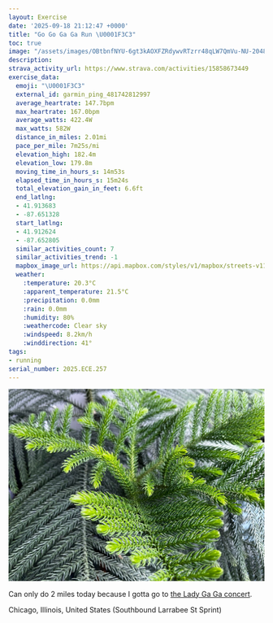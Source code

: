 ```yaml
---
layout: Exercise
date: '2025-09-18 21:12:47 +0000'
title: "Go Go Ga Ga Run \U0001F3C3"
toc: true
image: "/assets/images/OBtbnfNYU-6gt3kAOXFZRdywvRTzrr48qLW7QmVu-NU-2048x1536.jpg.jpeg"
description:
strava_activity_url: https://www.strava.com/activities/15858673449
exercise_data:
  emoji: "\U0001F3C3"
  external_id: garmin_ping_481742812997
  average_heartrate: 147.7bpm
  max_heartrate: 167.0bpm
  average_watts: 422.4W
  max_watts: 582W
  distance_in_miles: 2.01mi
  pace_per_mile: 7m25s/mi
  elevation_high: 182.4m
  elevation_low: 179.8m
  moving_time_in_hours_s: 14m53s
  elapsed_time_in_hours_s: 15m24s
  total_elevation_gain_in_feet: 6.6ft
  end_latlng:
  - 41.913683
  - -87.651328
  start_latlng:
  - 41.912624
  - -87.652805
  similar_activities_count: 7
  similar_activities_trend: -1
  mapbox_image_url: https://api.mapbox.com/styles/v1/mapbox/streets-v11/static/path-5+787af2-1.0(ooy~Fxv~uO_%40%40%5BAWDQHc%40%40%5BDc%40CWB%5B%3Fe%40Bc%40IWAM%40_%40HKFKC_%40BGA%5BAgAB%5DBKICU%40UC_%40Wk%40EUC%7BAMq%40Ac%40%40s%40HkAA%7DAD%5BC%5DAo%40%40_%40%40eCC%7BBFqDGs%40OGOOMEe%40EQGaBA%7D%40%3FWDgAAa%40Na%40Dm%40%3Fg%40CQBq%40%5CM%40aA%40MCKEKOG%5DBYC_E%40WAu%40AuDDkBF%5BHUJIVE%7CB%40vBMpA%3FjCQ~%40%40p%40Ct%40DlBEf%40ElABfBI%5E%3F~AEpABdAClB%40zAKX%3FNDBDB~B%3Fr%40Gt%40%3Fr%40DpAAlBDp%40ApBFf%40%40~DJx%40%3Ft%40Ez%40AxA),pin-s-s+e5b22e(-87.65309,41.91496),pin-s-f+89ae00(-87.64937,41.913880000000006)/auto/800x800?access_token=pk.eyJ1Ijoiam9zaGJlY2ttYW4iLCJhIjoiY205eWR2aDd1MWZ6djJrbXc4a3M0bWZleiJ9.XiG9OWkNcZk2QzjJbxLB4A
  weather:
    :temperature: 20.3°C
    :apparent_temperature: 21.5°C
    :precipitation: 0.0mm
    :rain: 0.0mm
    :humidity: 80%
    :weathercode: Clear sky
    :windspeed: 8.2km/h
    :winddirection: 41°
tags:
- running
serial_number: 2025.ECE.257
---
```

![Go Go Ga Ga Run](/assets/images/OBtbnfNYU-6gt3kAOXFZRdywvRTzrr48qLW7QmVu-NU-2048x1536.jpg.jpeg)

Can only do 2 miles today because I gotta go to [the Lady Ga Ga concert](/blog/attending/lady-gaga-at-united-center).

Chicago, Illinois, United States (Southbound Larrabee St Sprint)
